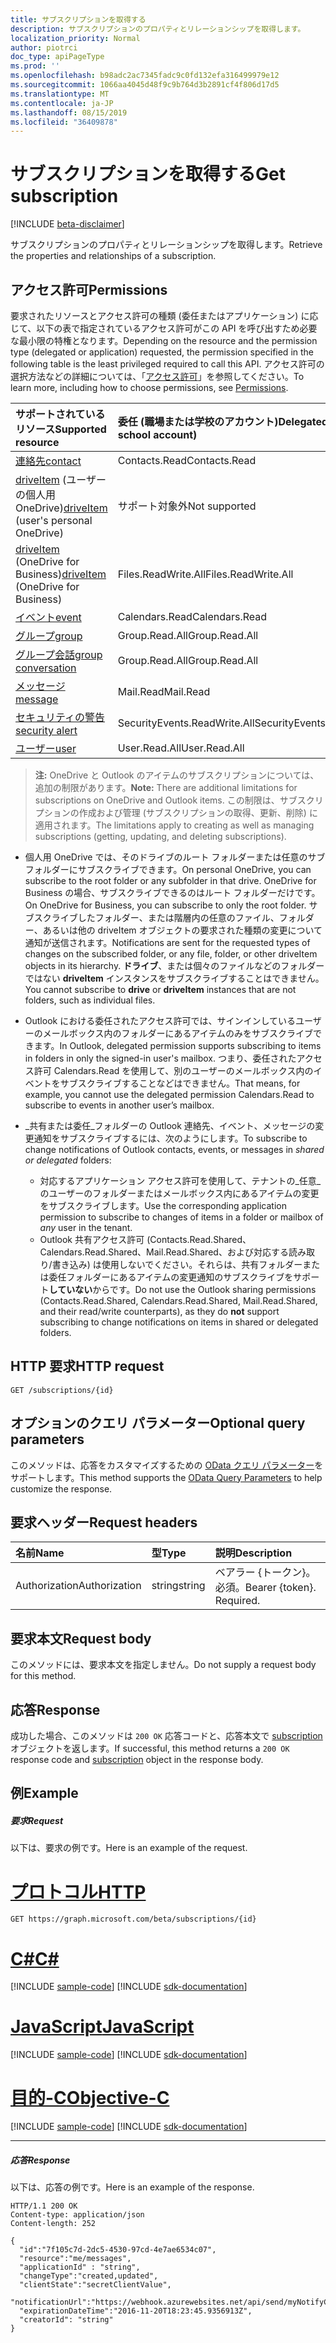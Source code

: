 ```yaml
---
title: サブスクリプションを取得する
description: サブスクリプションのプロパティとリレーションシップを取得します。
localization_priority: Normal
author: piotrci
doc_type: apiPageType
ms.prod: ''
ms.openlocfilehash: b98adc2ac7345fadc9c0fd132efa316499979e12
ms.sourcegitcommit: 1066aa4045d48f9c9b764d3b2891cf4f806d17d5
ms.translationtype: MT
ms.contentlocale: ja-JP
ms.lasthandoff: 08/15/2019
ms.locfileid: "36409878"
---
```

# <a name="get-subscription"></a><span data-ttu-id="e5938-103">サブスクリプションを取得する</span><span class="sxs-lookup"><span data-stu-id="e5938-103">Get subscription</span></span>

[!INCLUDE [beta-disclaimer](../../includes/beta-disclaimer.md)]

<span data-ttu-id="e5938-104">サブスクリプションのプロパティとリレーションシップを取得します。</span><span class="sxs-lookup"><span data-stu-id="e5938-104">Retrieve the properties and relationships of a subscription.</span></span>

## <a name="permissions"></a><span data-ttu-id="e5938-105">アクセス許可</span><span class="sxs-lookup"><span data-stu-id="e5938-105">Permissions</span></span>

<span data-ttu-id="e5938-106">要求されたリソースとアクセス許可の種類 (委任またはアプリケーション) に応じて、以下の表で指定されているアクセス許可がこの API を呼び出すため必要な最小限の特権となります。</span><span class="sxs-lookup"><span data-stu-id="e5938-106">Depending on the resource and the permission type (delegated or application) requested, the permission specified in the following table is the least privileged required to call this API.</span></span> <span data-ttu-id="e5938-107">アクセス許可の選択方法などの詳細については、「[アクセス許可](/graph/permissions-reference)」を参照してください。</span><span class="sxs-lookup"><span data-stu-id="e5938-107">To learn more, including how to choose permissions, see [Permissions](/graph/permissions-reference).</span></span>

| <span data-ttu-id="e5938-108">サポートされているリソース</span><span class="sxs-lookup"><span data-stu-id="e5938-108">Supported resource</span></span> | <span data-ttu-id="e5938-109">委任 (職場または学校のアカウント)</span><span class="sxs-lookup"><span data-stu-id="e5938-109">Delegated (work or school account)</span></span> | <span data-ttu-id="e5938-110">委任 (個人用 Microsoft アカウント)</span><span class="sxs-lookup"><span data-stu-id="e5938-110">Delegated (personal Microsoft account)</span></span> | <span data-ttu-id="e5938-111">アプリケーション</span><span class="sxs-lookup"><span data-stu-id="e5938-111">Application</span></span> |
|:-----|:-----|:-----|:-----|
|[<span data-ttu-id="e5938-112">連絡先</span><span class="sxs-lookup"><span data-stu-id="e5938-112">contact</span></span>](../resources/contact.md) | <span data-ttu-id="e5938-113">Contacts.Read</span><span class="sxs-lookup"><span data-stu-id="e5938-113">Contacts.Read</span></span> | <span data-ttu-id="e5938-114">Contacts.Read</span><span class="sxs-lookup"><span data-stu-id="e5938-114">Contacts.Read</span></span> | <span data-ttu-id="e5938-115">Contacts.Read</span><span class="sxs-lookup"><span data-stu-id="e5938-115">Contacts.Read</span></span> |
|<span data-ttu-id="e5938-116">[driveItem](../resources/driveitem.md) (ユーザーの個人用 OneDrive)</span><span class="sxs-lookup"><span data-stu-id="e5938-116">[driveItem](../resources/driveitem.md) (user's personal OneDrive)</span></span> | <span data-ttu-id="e5938-117">サポート対象外</span><span class="sxs-lookup"><span data-stu-id="e5938-117">Not supported</span></span> | <span data-ttu-id="e5938-118">Files.ReadWrite</span><span class="sxs-lookup"><span data-stu-id="e5938-118">Files.ReadWrite</span></span> | <span data-ttu-id="e5938-119">サポート対象外</span><span class="sxs-lookup"><span data-stu-id="e5938-119">Not supported</span></span> |
|<span data-ttu-id="e5938-120">[driveItem](../resources/driveitem.md) (OneDrive for Business)</span><span class="sxs-lookup"><span data-stu-id="e5938-120">[driveItem](../resources/driveitem.md) (OneDrive for Business)</span></span> | <span data-ttu-id="e5938-121">Files.ReadWrite.All</span><span class="sxs-lookup"><span data-stu-id="e5938-121">Files.ReadWrite.All</span></span> | <span data-ttu-id="e5938-122">サポート対象外</span><span class="sxs-lookup"><span data-stu-id="e5938-122">Not supported</span></span> | <span data-ttu-id="e5938-123">Files.ReadWrite.All</span><span class="sxs-lookup"><span data-stu-id="e5938-123">Files.ReadWrite.All</span></span> |
|[<span data-ttu-id="e5938-124">イベント</span><span class="sxs-lookup"><span data-stu-id="e5938-124">event</span></span>](../resources/event.md) | <span data-ttu-id="e5938-125">Calendars.Read</span><span class="sxs-lookup"><span data-stu-id="e5938-125">Calendars.Read</span></span> | <span data-ttu-id="e5938-126">Calendars.Read</span><span class="sxs-lookup"><span data-stu-id="e5938-126">Calendars.Read</span></span> | <span data-ttu-id="e5938-127">Calendars.Read</span><span class="sxs-lookup"><span data-stu-id="e5938-127">Calendars.Read</span></span> |
|[<span data-ttu-id="e5938-128">グループ</span><span class="sxs-lookup"><span data-stu-id="e5938-128">group</span></span>](../resources/group.md) | <span data-ttu-id="e5938-129">Group.Read.All</span><span class="sxs-lookup"><span data-stu-id="e5938-129">Group.Read.All</span></span> | <span data-ttu-id="e5938-130">サポート対象外</span><span class="sxs-lookup"><span data-stu-id="e5938-130">Not supported</span></span> | <span data-ttu-id="e5938-131">Group.Read.All</span><span class="sxs-lookup"><span data-stu-id="e5938-131">Group.Read.All</span></span> |
|[<span data-ttu-id="e5938-132">グループ会話</span><span class="sxs-lookup"><span data-stu-id="e5938-132">group conversation</span></span>](../resources/conversation.md) | <span data-ttu-id="e5938-133">Group.Read.All</span><span class="sxs-lookup"><span data-stu-id="e5938-133">Group.Read.All</span></span> | <span data-ttu-id="e5938-134">サポート対象外</span><span class="sxs-lookup"><span data-stu-id="e5938-134">Not supported</span></span> | <span data-ttu-id="e5938-135">サポート対象外</span><span class="sxs-lookup"><span data-stu-id="e5938-135">Not supported</span></span> |
|[<span data-ttu-id="e5938-136">メッセージ</span><span class="sxs-lookup"><span data-stu-id="e5938-136">message</span></span>](../resources/message.md) | <span data-ttu-id="e5938-137">Mail.Read</span><span class="sxs-lookup"><span data-stu-id="e5938-137">Mail.Read</span></span> | <span data-ttu-id="e5938-138">Mail.Read</span><span class="sxs-lookup"><span data-stu-id="e5938-138">Mail.Read</span></span> | <span data-ttu-id="e5938-139">Mail.Read</span><span class="sxs-lookup"><span data-stu-id="e5938-139">Mail.Read</span></span> |
|[<span data-ttu-id="e5938-140">セキュリティの警告</span><span class="sxs-lookup"><span data-stu-id="e5938-140">security alert</span></span>](../resources/alert.md) | <span data-ttu-id="e5938-141">SecurityEvents.ReadWrite.All</span><span class="sxs-lookup"><span data-stu-id="e5938-141">SecurityEvents.ReadWrite.All</span></span> | <span data-ttu-id="e5938-142">サポート対象外</span><span class="sxs-lookup"><span data-stu-id="e5938-142">Not supported</span></span> | <span data-ttu-id="e5938-143">SecurityEvents.ReadWrite.All</span><span class="sxs-lookup"><span data-stu-id="e5938-143">SecurityEvents.ReadWrite.All</span></span> |
|[<span data-ttu-id="e5938-144">ユーザー</span><span class="sxs-lookup"><span data-stu-id="e5938-144">user</span></span>](../resources/user.md) | <span data-ttu-id="e5938-145">User.Read.All</span><span class="sxs-lookup"><span data-stu-id="e5938-145">User.Read.All</span></span> | <span data-ttu-id="e5938-146">User.Read.All</span><span class="sxs-lookup"><span data-stu-id="e5938-146">User.Read.All</span></span> | <span data-ttu-id="e5938-147">User.Read.All</span><span class="sxs-lookup"><span data-stu-id="e5938-147">User.Read.All</span></span> |

> <span data-ttu-id="e5938-148">**注:** OneDrive と Outlook のアイテムのサブスクリプションについては、追加の制限があります。</span><span class="sxs-lookup"><span data-stu-id="e5938-148">**Note:** There are additional limitations for subscriptions on OneDrive and Outlook items.</span></span> <span data-ttu-id="e5938-149">この制限は、サブスクリプションの作成および管理 (サブスクリプションの取得、更新、削除) に適用されます。</span><span class="sxs-lookup"><span data-stu-id="e5938-149">The limitations apply to creating as well as managing subscriptions (getting, updating, and deleting subscriptions).</span></span>

- <span data-ttu-id="e5938-150">個人用 OneDrive では、そのドライブのルート フォルダーまたは任意のサブフォルダーにサブスクライブできます。</span><span class="sxs-lookup"><span data-stu-id="e5938-150">On personal OneDrive, you can subscribe to the root folder or any subfolder in that drive.</span></span> <span data-ttu-id="e5938-151">OneDrive for Business の場合、サブスクライブできるのはルート フォルダーだけです。</span><span class="sxs-lookup"><span data-stu-id="e5938-151">On OneDrive for Business, you can subscribe to only the root folder.</span></span> <span data-ttu-id="e5938-152">サブスクライブしたフォルダー、または階層内の任意のファイル、フォルダー、あるいは他の driveItem オブジェクトの要求された種類の変更について通知が送信されます。</span><span class="sxs-lookup"><span data-stu-id="e5938-152">Notifications are sent for the requested types of changes on the subscribed folder, or any file, folder, or other driveItem objects in its hierarchy.</span></span> <span data-ttu-id="e5938-153">**ドライブ**、または個々のファイルなどのフォルダーではない **driveItem** インスタンスをサブスクライブすることはできません。</span><span class="sxs-lookup"><span data-stu-id="e5938-153">You cannot subscribe to **drive** or **driveItem** instances that are not folders, such as individual files.</span></span>

- <span data-ttu-id="e5938-154">Outlook における委任されたアクセス許可では、サインインしているユーザーのメールボックス内のフォルダーにあるアイテムのみをサブスクライブできます。</span><span class="sxs-lookup"><span data-stu-id="e5938-154">In Outlook, delegated permission supports subscribing to items in folders in only the signed-in user's mailbox.</span></span> <span data-ttu-id="e5938-155">つまり、委任されたアクセス許可 Calendars.Read を使用して、別のユーザーのメールボックス内のイベントをサブスクライブすることなどはできません。</span><span class="sxs-lookup"><span data-stu-id="e5938-155">That means, for example, you cannot use the delegated permission Calendars.Read to subscribe to events in another user’s mailbox.</span></span>
- <span data-ttu-id="e5938-156">_共有または委任_フォルダーの Outlook 連絡先、イベント、メッセージの変更通知をサブスクライブするには、次のようにします。</span><span class="sxs-lookup"><span data-stu-id="e5938-156">To subscribe to change notifications of Outlook contacts, events, or messages in _shared or delegated_ folders:</span></span>

  - <span data-ttu-id="e5938-157">対応するアプリケーション アクセス許可を使用して、テナントの_任意_のユーザーのフォルダーまたはメールボックス内にあるアイテムの変更をサブスクライブします。</span><span class="sxs-lookup"><span data-stu-id="e5938-157">Use the corresponding application permission to subscribe to changes of items in a folder or mailbox of _any_ user in the tenant.</span></span>
  - <span data-ttu-id="e5938-158">Outlook 共有アクセス許可 (Contacts.Read.Shared、Calendars.Read.Shared、Mail.Read.Shared、および対応する読み取り/書き込み) は使用しないでください。それらは、共有フォルダーまたは委任フォルダーにあるアイテムの変更通知のサブスクライブをサポート**していない**からです。</span><span class="sxs-lookup"><span data-stu-id="e5938-158">Do not use the Outlook sharing permissions (Contacts.Read.Shared, Calendars.Read.Shared, Mail.Read.Shared, and their read/write counterparts), as they do **not** support subscribing to change notifications on items in shared or delegated folders.</span></span>

## <a name="http-request"></a><span data-ttu-id="e5938-159">HTTP 要求</span><span class="sxs-lookup"><span data-stu-id="e5938-159">HTTP request</span></span>

<!-- { "blockType": "ignored" } -->

```http
GET /subscriptions/{id}
```

## <a name="optional-query-parameters"></a><span data-ttu-id="e5938-160">オプションのクエリ パラメーター</span><span class="sxs-lookup"><span data-stu-id="e5938-160">Optional query parameters</span></span>

<span data-ttu-id="e5938-161">このメソッドは、応答をカスタマイズするための [OData クエリ パラメーター](https://developer.microsoft.com/graph/docs/concepts/query_parameters)をサポートします。</span><span class="sxs-lookup"><span data-stu-id="e5938-161">This method supports the [OData Query Parameters](https://developer.microsoft.com/graph/docs/concepts/query_parameters) to help customize the response.</span></span>

## <a name="request-headers"></a><span data-ttu-id="e5938-162">要求ヘッダー</span><span class="sxs-lookup"><span data-stu-id="e5938-162">Request headers</span></span>

| <span data-ttu-id="e5938-163">名前</span><span class="sxs-lookup"><span data-stu-id="e5938-163">Name</span></span>       | <span data-ttu-id="e5938-164">型</span><span class="sxs-lookup"><span data-stu-id="e5938-164">Type</span></span> | <span data-ttu-id="e5938-165">説明</span><span class="sxs-lookup"><span data-stu-id="e5938-165">Description</span></span>|
|:-----------|:-----|:-----------|
| <span data-ttu-id="e5938-166">Authorization</span><span class="sxs-lookup"><span data-stu-id="e5938-166">Authorization</span></span>  | <span data-ttu-id="e5938-167">string</span><span class="sxs-lookup"><span data-stu-id="e5938-167">string</span></span>  | <span data-ttu-id="e5938-p105">ベアラー {トークン}。必須。</span><span class="sxs-lookup"><span data-stu-id="e5938-p105">Bearer {token}. Required.</span></span> |

## <a name="request-body"></a><span data-ttu-id="e5938-170">要求本文</span><span class="sxs-lookup"><span data-stu-id="e5938-170">Request body</span></span>

<span data-ttu-id="e5938-171">このメソッドには、要求本文を指定しません。</span><span class="sxs-lookup"><span data-stu-id="e5938-171">Do not supply a request body for this method.</span></span>

## <a name="response"></a><span data-ttu-id="e5938-172">応答</span><span class="sxs-lookup"><span data-stu-id="e5938-172">Response</span></span>

<span data-ttu-id="e5938-173">成功した場合、このメソッドは `200 OK` 応答コードと、応答本文で [subscription](../resources/subscription.md) オブジェクトを返します。</span><span class="sxs-lookup"><span data-stu-id="e5938-173">If successful, this method returns a `200 OK` response code and [subscription](../resources/subscription.md) object in the response body.</span></span>

## <a name="example"></a><span data-ttu-id="e5938-174">例</span><span class="sxs-lookup"><span data-stu-id="e5938-174">Example</span></span>

##### <a name="request"></a><span data-ttu-id="e5938-175">要求</span><span class="sxs-lookup"><span data-stu-id="e5938-175">Request</span></span>

<span data-ttu-id="e5938-176">以下は、要求の例です。</span><span class="sxs-lookup"><span data-stu-id="e5938-176">Here is an example of the request.</span></span>

# <a name="httptabhttp"></a>[<span data-ttu-id="e5938-177">プロトコル</span><span class="sxs-lookup"><span data-stu-id="e5938-177">HTTP</span></span>](#tab/http)
<!-- {
  "blockType": "request",
  "name": "get_subscription"
}-->

```http
GET https://graph.microsoft.com/beta/subscriptions/{id}
```
# <a name="ctabcsharp"></a>[<span data-ttu-id="e5938-178">C#</span><span class="sxs-lookup"><span data-stu-id="e5938-178">C#</span></span>](#tab/csharp)
[!INCLUDE [sample-code](../includes/snippets/csharp/get-subscription-csharp-snippets.md)]
[!INCLUDE [sdk-documentation](../includes/snippets/snippets-sdk-documentation-link.md)]

# <a name="javascripttabjavascript"></a>[<span data-ttu-id="e5938-179">JavaScript</span><span class="sxs-lookup"><span data-stu-id="e5938-179">JavaScript</span></span>](#tab/javascript)
[!INCLUDE [sample-code](../includes/snippets/javascript/get-subscription-javascript-snippets.md)]
[!INCLUDE [sdk-documentation](../includes/snippets/snippets-sdk-documentation-link.md)]

# <a name="objective-ctabobjc"></a>[<span data-ttu-id="e5938-180">目的-C</span><span class="sxs-lookup"><span data-stu-id="e5938-180">Objective-C</span></span>](#tab/objc)
[!INCLUDE [sample-code](../includes/snippets/objc/get-subscription-objc-snippets.md)]
[!INCLUDE [sdk-documentation](../includes/snippets/snippets-sdk-documentation-link.md)]

---


##### <a name="response"></a><span data-ttu-id="e5938-181">応答</span><span class="sxs-lookup"><span data-stu-id="e5938-181">Response</span></span>

<span data-ttu-id="e5938-182">以下は、応答の例です。</span><span class="sxs-lookup"><span data-stu-id="e5938-182">Here is an example of the response.</span></span>
<!-- {
  "blockType": "response",
  "truncated": true,
  "@odata.type": "microsoft.graph.subscription"
} -->

```http
HTTP/1.1 200 OK
Content-type: application/json
Content-length: 252

{
  "id":"7f105c7d-2dc5-4530-97cd-4e7ae6534c07",
  "resource":"me/messages",
  "applicationId" : "string",
  "changeType":"created,updated",
  "clientState":"secretClientValue",
  "notificationUrl":"https://webhook.azurewebsites.net/api/send/myNotifyClient",
  "expirationDateTime":"2016-11-20T18:23:45.9356913Z",
  "creatorId": "string"
}
```

<!-- uuid: 8fcb5dbc-d5aa-4681-8e31-b001d5168d79
2015-10-25 14:57:30 UTC -->
<!--
{
  "type": "#page.annotation",
  "description": "Get subscription",
  "keywords": "",
  "section": "documentation",
  "tocPath": "",
  "suppressions": [
  ]
}
-->
